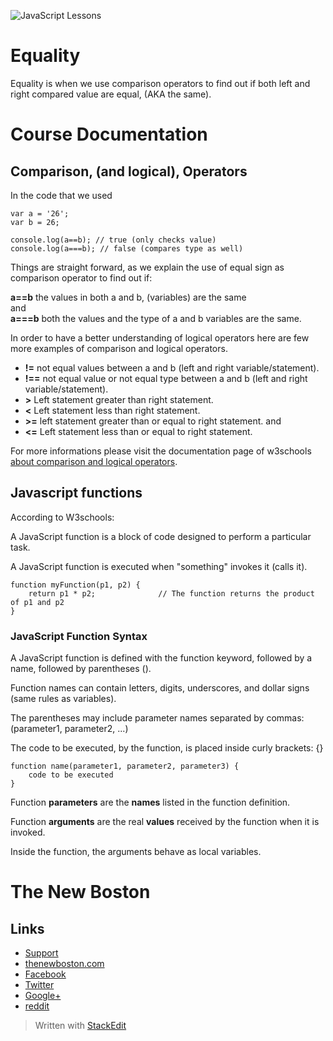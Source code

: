 ![JavaScript Lessons](http://i.imgur.com/BgUMUGU.png)

# Equality
  
Equality is when we use comparison  operators to find out if both left and right compared value are equal, (AKA the same).

# Course Documentation

## Comparison, (and logical), Operators

In the code that we used  
  
    var a = '26';
    var b = 26;
    
    console.log(a==b); // true (only checks value)
    console.log(a===b); // false (compares type as well)

  Things are straight forward, as we explain the use of equal sign as comparison  operator to find out if:

 **a==b** the values in both a and b, (variables) are the same  
 and  
 **a===b** both the values and the type of a and b variables are the same.
  
In order to have a better understanding of logical operators here are few more examples of comparison and logical operators.  
  
- **!=** not equal  values between a and b (left and right variable/statement).
- **!==** not equal value or not equal type  between a and b (left and right variable/statement).
- **>** Left statement greater than right statement.
- **<** Left statement less than right statement.
- **>=** left statement greater than or equal to right  statement.   and
- **<=** Left statement less than or equal to right statement.

For more informations please visit the documentation page of w3schools [about comparison and logical operators](http://www.w3schools.com/js/js_comparisons.asp).  

## Javascript functions

According to W3schools:  
  
A JavaScript function is a block of code designed to perform a particular task.

A JavaScript function is executed when "something" invokes it (calls it).  

    function myFunction(p1, p2) {
        return p1 * p2;              // The function returns the product of p1 and p2
    }

### JavaScript Function Syntax
  
A JavaScript function is defined with the function keyword, followed by a name, followed by parentheses ().

Function names can contain letters, digits, underscores, and dollar signs (same rules as variables).

The parentheses may include parameter names separated by commas:
(parameter1, parameter2, ...)

The code to be executed, by the function, is placed inside curly brackets: {}  

    function name(parameter1, parameter2, parameter3) {
        code to be executed
    }

Function **parameters** are the **names** listed in the function definition.

Function **arguments** are the real **values** received by the function when it is invoked.

Inside the function, the arguments behave as local variables.

# The New Boston

## Links

- [Support](https://www.patreon.com/thenewboston)
- [thenewboston.com](https://thenewboston.com/)
- [Facebook](https://www.facebook.com/TheNewBoston-464114846956315/)
- [Twitter](https://twitter.com/bucky_roberts)
- [Google+](https://plus.google.com/+BuckyRoberts)
- [reddit](https://www.reddit.com/r/thenewboston/)

> Written with [StackEdit](https://stackedit.io/)
